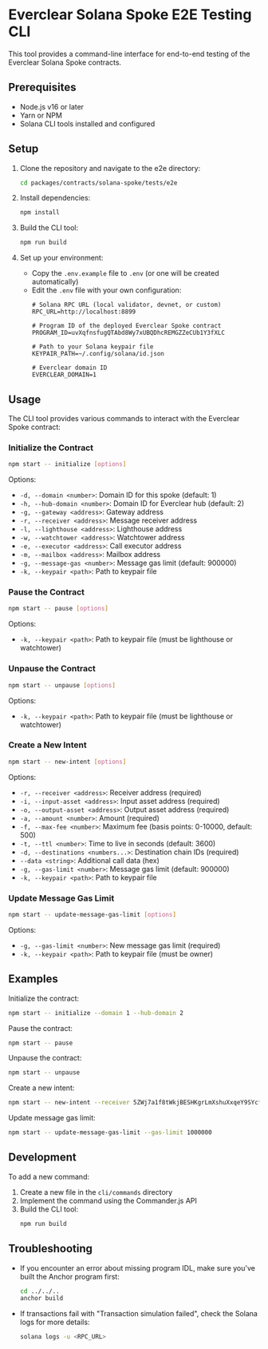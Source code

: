 # Everclear Solana Spoke E2E Testing CLI

This tool provides a command-line interface for end-to-end testing of the Everclear Solana Spoke contracts.

## Prerequisites

- Node.js v16 or later
- Yarn or NPM
- Solana CLI tools installed and configured

## Setup

1. Clone the repository and navigate to the e2e directory:
   ```bash
   cd packages/contracts/solana-spoke/tests/e2e
   ```

2. Install dependencies:
   ```bash
   npm install
   ```

3. Build the CLI tool:
   ```bash
   npm run build
   ```

4. Set up your environment:
   - Copy the `.env.example` file to `.env` (or one will be created automatically)
   - Edit the `.env` file with your own configuration:
     ```
     # Solana RPC URL (local validator, devnet, or custom)
     RPC_URL=http://localhost:8899
     
     # Program ID of the deployed Everclear Spoke contract
     PROGRAM_ID=uvXqfnsfugQTAbd8Wy7xUBQDhcREMGZZeCUb1Y3fXLC
     
     # Path to your Solana keypair file
     KEYPAIR_PATH=~/.config/solana/id.json
     
     # Everclear domain ID
     EVERCLEAR_DOMAIN=1
     ```

## Usage

The CLI tool provides various commands to interact with the Everclear Spoke contract:

### Initialize the Contract

```bash
npm start -- initialize [options]
```

Options:
- `-d, --domain <number>`: Domain ID for this spoke (default: 1)
- `-h, --hub-domain <number>`: Domain ID for Everclear hub (default: 2)
- `-g, --gateway <address>`: Gateway address
- `-r, --receiver <address>`: Message receiver address
- `-l, --lighthouse <address>`: Lighthouse address
- `-w, --watchtower <address>`: Watchtower address
- `-e, --executor <address>`: Call executor address
- `-m, --mailbox <address>`: Mailbox address
- `-g, --message-gas <number>`: Message gas limit (default: 900000)
- `-k, --keypair <path>`: Path to keypair file

### Pause the Contract

```bash
npm start -- pause [options]
```

Options:
- `-k, --keypair <path>`: Path to keypair file (must be lighthouse or watchtower)

### Unpause the Contract

```bash
npm start -- unpause [options]
```

Options:
- `-k, --keypair <path>`: Path to keypair file (must be lighthouse or watchtower)

### Create a New Intent

```bash
npm start -- new-intent [options]
```

Options:
- `-r, --receiver <address>`: Receiver address (required)
- `-i, --input-asset <address>`: Input asset address (required)
- `-o, --output-asset <address>`: Output asset address (required)
- `-a, --amount <number>`: Amount (required)
- `-f, --max-fee <number>`: Maximum fee (basis points: 0-10000, default: 500)
- `-t, --ttl <number>`: Time to live in seconds (default: 3600)
- `-d, --destinations <numbers...>`: Destination chain IDs (required)
- `--data <string>`: Additional call data (hex)
- `-g, --gas-limit <number>`: Message gas limit (default: 900000)
- `-k, --keypair <path>`: Path to keypair file

### Update Message Gas Limit

```bash
npm start -- update-message-gas-limit [options]
```

Options:
- `-g, --gas-limit <number>`: New message gas limit (required)
- `-k, --keypair <path>`: Path to keypair file (must be owner)

## Examples

Initialize the contract:
```bash
npm start -- initialize --domain 1 --hub-domain 2
```

Pause the contract:
```bash
npm start -- pause
```

Unpause the contract:
```bash
npm start -- unpause
```

Create a new intent:
```bash
npm start -- new-intent --receiver 5ZWj7a1f8tWkjBESHKgrLmXshuXxqeY9SYcfbshpAqPG --input-asset EPjFWdd5AufqSSqeM2qN1xzybapC8G4wEGGkZwyTDt1v --output-asset 4zMMC9srt5Ri5X14GAgXhaHii3GnPAEERYPJgZJDncDU --amount 1000000 --destinations 2
```

Update message gas limit:
```bash
npm start -- update-message-gas-limit --gas-limit 1000000
```

## Development

To add a new command:

1. Create a new file in the `cli/commands` directory
2. Implement the command using the Commander.js API
3. Build the CLI tool:
   ```bash
   npm run build
   ```

## Troubleshooting

- If you encounter an error about missing program IDL, make sure you've built the Anchor program first:
  ```bash
  cd ../../..
  anchor build
  ```

- If transactions fail with "Transaction simulation failed", check the Solana logs for more details:
  ```bash
  solana logs -u <RPC_URL>
  ``` 